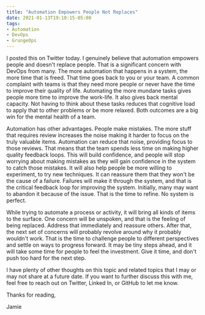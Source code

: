 ```yaml
---
title: "Automation Empowers People Not Replaces"
date: 2021-01-13T19:10:15-05:00
tags:
- Automation
- DevOps
- GrungeOps
---
```


I posted this on Twitter today. I genuinely believe that automation empowers people and doesn't replace people. That is a significant concern with DevOps from many. The more automation that happens in a system, the more time that is freed. That time goes back to you or your team. A common complaint with teams is that they need more people or never have the time to improve their quality of life. Automating the more mundane tasks gives people more time to improve the work-life. It also gives back mental capacity. Not having to think about these tasks reduces that cognitive load to apply that to other problems or be more relaxed. Both outcomes are a big win for the mental health of a team. 

Automation has other advantages. People make mistakes. The more stuff that requires review increases the noise making it harder to focus on the truly valuable items. Automation can reduce that noise, providing focus to those reviews. That means that the team spends less time on making higher quality feedback loops. This will build confidence, and people will stop worrying about making mistakes as they will gain confidence in the system to catch those mistakes. It will also help people be more willing to experiment, to try new techniques. It can reassure them that they won't be the cause of a failure. Failures will make it through the system, and that is the critical feedback loop for improving the system. Initially, many may want to abandon it because of the issue. That is the time to refine. No system is perfect.

While trying to automate a process or activity, it will bring all kinds of items to the surface. One concern will be unspoken, and that is the feeling of being replaced. Address that immediately and reassure others. After that, the next set of concerns will probably revolve around why it probably wouldn't work. That is the time to challenge people to different perspectives and settle on ways to progress forward. It may be tiny steps ahead, and it will take some time for people to feel the investment. Give it time, and don't push too hard for the next step. 

I have plenty of other thoughts on this topic and related topics that I may or may not share at a future date. If you want to further discuss this with me, feel free to reach out on Twitter, Linked In, or GitHub to let me know.

Thanks for reading,

Jamie

